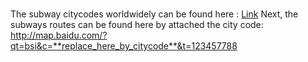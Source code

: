 #


The subway citycodes worldwidely can be found here : [Link](http://map.baidu.com/?qt=subwayscity&t=123457788)
Next, the subways routes can be found here by attached the city code: http://map.baidu.com/?qt=bsi&c=**replace_here_by_citycode**&t=123457788
